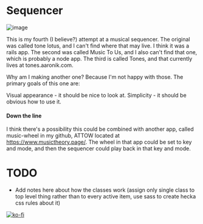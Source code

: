 # Sequencer

![image](https://user-images.githubusercontent.com/1324601/205813161-0a63bdd1-6683-4fc2-a60f-ac8a5ef53cd5.png)


This is my fourth (I believe?) attempt at a musical sequencer.
The original was called tone lotus, and I can't find where that may live. I think it was a rails app.
The second was called Music To Us, and I also can't find that one, which is probably a node app.
The third is called Tones, and that currently lives at tones.aaronik.com.

Why am I making another one? Because I'm not happy with those. The primary goals of this one are:

Visual appearance - it should be nice to look at.
Simplicity - it should be obvious how to use it.

#### Down the line

I think there's a possibility this could be combined with another app, called music-wheel in my github, ATTOW located at
https://www.musictheory.page/. The wheel in that app could be set to key and mode, and then the sequencer could play back
in that key and mode.

# TODO
* Add notes here about how the classes work (assign only single class to top
    level thing rather than to every active item, use sass to create hecka css
    rules about it)

[![ko-fi](https://ko-fi.com/img/githubbutton_sm.svg)](https://ko-fi.com/D1D6GRUPY)

